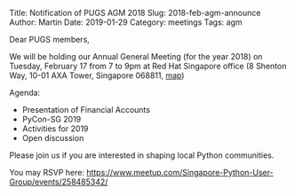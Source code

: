 Title: Notification of PUGS AGM 2018
Slug: 2018-feb-agm-announce
Author: Martin
Date: 2019-01-29
Category: meetings
Tags: agm

Dear PUGS members,

We will be holding our Annual General Meeting (for the year 2018) on Tuesday, February 17 from 7 to
9pm at Red Hat Singapore office (8 Shenton Way, 10-01 AXA Tower, Singapore
068811,
[map](https://encrypted.google.com/maps/place/Red+Hat/@1.275445,103.8469478,18z/data=!4m5!3m4!1s0x0:0x166080ad6b7de256!8m2!3d1.2757561!4d103.8472804?hl=en))

Agenda:

* Presentation of Financial Accounts
* PyCon-SG 2019
* Activities for 2019
* Open discussion

Please join us if you are interested in shaping local Python communities. 

You may RSVP here: https://www.meetup.com/Singapore-Python-User-Group/events/258485342/